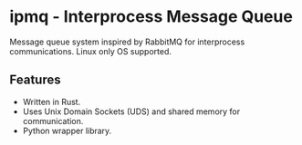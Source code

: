 # ipmq - Interprocess Message Queue
Message queue system inspired by RabbitMQ for interprocess communications. Linux only OS supported.

## Features
* Written in Rust.
* Uses Unix Domain Sockets (UDS) and shared memory for communication.
* Python wrapper library.